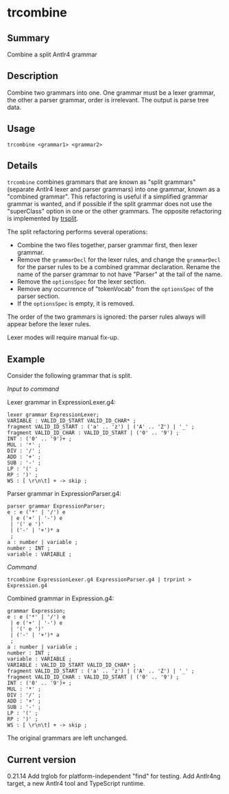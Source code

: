 # trcombine

## Summary

Combine a split Antlr4 grammar

## Description

Combine two grammars into one.
One grammar must be a lexer grammar, the other a parser grammar,
order is irrelevant. The output is parse tree data.

## Usage

    trcombine <grammar1> <grammar2>

## Details

`trcombine` combines grammars that are known as "split grammars"
(separate Antlr4 lexer and parser grammars)
into one grammar, known as a "combined grammar". This refactoring is
useful if a simplified grammar grammar is wanted, and if possible if
the split grammar does not use the "superClass" option in one or the other
grammars. The opposite refactoring is implemented by
[trsplit](https://github.com/kaby76/Domemtech.Trash/tree/main/trsplit).

The split refactoring performs several operations:

* Combine the two files together, parser grammar first, then lexer grammar.
* Remove the `grammarDecl` for the lexer rules, and change the `grammarDecl`
for the parser rules to be a combined grammar declaration. Rename the name
of the parser grammar to not have "Parser" at the tail of the name.
* Remove the `optionsSpec` for the lexer section.
* Remove any occurrence of "tokenVocab" from the `optionsSpec` of the parser section.
* If the `optionsSpec` is empty, it is removed.

The order of the two grammars is ignored: the parser rules always will appear
before the lexer rules.

Lexer modes will require manual fix-up.

## Example

Consider the following grammar that is split.

_Input to command_

Lexer grammar in ExpressionLexer.g4:

    lexer grammar ExpressionLexer;
    VARIABLE : VALID_ID_START VALID_ID_CHAR* ;
    fragment VALID_ID_START : ('a' .. 'z') | ('A' .. 'Z') | '_' ;
    fragment VALID_ID_CHAR : VALID_ID_START | ('0' .. '9') ;
    INT : ('0' .. '9')+ ;
    MUL : '*' ;
    DIV : '/' ;
    ADD : '+' ;
    SUB : '-' ;
    LP : '(' ;
    RP : ')' ;
    WS : [ \r\n\t] + -> skip ;

Parser grammar in ExpressionParser.g4:

    parser grammar ExpressionParser;
    e : e ('*' | '/') e
     | e ('+' | '-') e
     | '(' e ')'
     | ('-' | '+')* a
     ;
    a : number | variable ;
    number : INT ;
    variable : VARIABLE ;

_Command_

    trcombine ExpressionLexer.g4 ExpressionParser.g4 | trprint > Expression.g4

Combined grammar in Expression.g4:

    grammar Expression;
    e : e ('*' | '/') e
     | e ('+' | '-') e
     | '(' e ')'
     | ('-' | '+')* a
     ;
    a : number | variable ;
    number : INT ;
    variable : VARIABLE ;
    VARIABLE : VALID_ID_START VALID_ID_CHAR* ;
    fragment VALID_ID_START : ('a' .. 'z') | ('A' .. 'Z') | '_' ;
    fragment VALID_ID_CHAR : VALID_ID_START | ('0' .. '9') ;
    INT : ('0' .. '9')+ ;
    MUL : '*' ;
    DIV : '/' ;
    ADD : '+' ;
    SUB : '-' ;
    LP : '(' ;
    RP : ')' ;
    WS : [ \r\n\t] + -> skip ;

The original grammars are left unchanged.

## Current version

0.21.14 Add trglob for platform-independent "find" for testing. Add Antlr4ng target, a new Antlr4 tool and TypeScript runtime.
